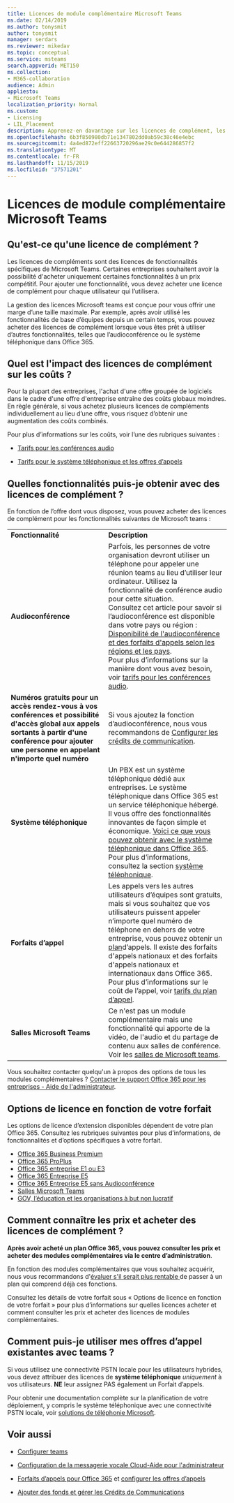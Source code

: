 ```yaml
---
title: Licences de module complémentaire Microsoft Teams
ms.date: 02/14/2019
ms.author: tonysmit
author: tonysmit
manager: serdars
ms.reviewer: mikedav
ms.topic: conceptual
ms.service: msteams
search.appverid: MET150
ms.collection:
- M365-collaboration
audience: Admin
appliesto:
- Microsoft Teams
localization_priority: Normal
ms.custom:
- Licensing
- LIL_Placement
description: Apprenez-en davantage sur les licences de complément, les fonctionnalités que vous allez obtenir avec chaque licence, comment les acheter pour votre produit et comment utiliser votre opérateur existant avec eux. Vous pouvez obtenir des informations sur les tarifs et les détails de votre plan pour Office 365, les crédits de communication et les offres d’appels.
ms.openlocfilehash: 6b3f850980db71e1347802dd0ab59c38c46e4ebc
ms.sourcegitcommit: 4a4ed872eff22663720296ae29c0e644286857f2
ms.translationtype: MT
ms.contentlocale: fr-FR
ms.lasthandoff: 11/15/2019
ms.locfileid: "37571201"
---
```

# <a name="microsoft-teams-add-on-licensing"></a>Licences de module complémentaire Microsoft Teams

## <a name="what-are-add-on-licenses"></a>Qu'est-ce qu'une licence de complément ?

Les licences de compléments sont des licences de fonctionnalités spécifiques de Microsoft Teams. Certaines entreprises souhaitent avoir la possibilité d'acheter uniquement certaines fonctionnalités à un prix compétitif. Pour ajouter une fonctionnalité, vous devez acheter une licence de complément pour chaque utilisateur qui l’utilisera.

La gestion des licences Microsoft teams est conçue pour vous offrir une marge d’une taille maximale. Par exemple, après avoir utilisé les fonctionnalités de base d’équipes depuis un certain temps, vous pouvez acheter des licences de complément lorsque vous êtes prêt à utiliser d’autres fonctionnalités, telles que l’audioconférence ou le système téléphonique dans Office 365.

## <a name="how-does-add-on-licensing-affect-cost"></a>Quel est l'impact des licences de complément sur les coûts ?

Pour la plupart des entreprises, l'achat d'une offre groupée de logiciels dans le cadre d'une offre d'entreprise entraîne des coûts globaux moindres. En règle générale, si vous achetez plusieurs licences de compléments individuellement au lieu d’une offre, vous risquez d’obtenir une augmentation des coûts combinés.

Pour plus d’informations sur les coûts, voir l’une des rubriques suivantes :

- [Tarifs pour les conférences audio](https://products.office.com/microsoft-teams/online-meeting-solutions)

- [Tarifs pour le système téléphonique et les offres d’appels](https://products.office.com/microsoft-teams/voice-calling)

## <a name="what-features-can-i-get-with-add-on-licenses"></a>Quelles fonctionnalités puis-je obtenir avec des licences de complément ?

En fonction de l’offre dont vous disposez, vous pouvez acheter des licences de complément pour les fonctionnalités suivantes de Microsoft teams :

|||
|:-----|:-----|
|**Fonctionnalité** <br/> |**Description** <br/> |
|**Audioconférence** <br/> |Parfois, les personnes de votre organisation devront utiliser un téléphone pour appeler une réunion teams au lieu d’utiliser leur ordinateur. Utilisez la fonctionnalité de conférence audio pour cette situation.  <br/> Consultez cet article pour savoir si l’audioconférence est disponible dans votre pays ou région : [Disponibilité de l'audioconférence et des forfaits d'appels selon les régions et les pays](../country-and-region-availability-for-audio-conferencing-and-calling-plans/country-and-region-availability-for-audio-conferencing-and-calling-plans.md). <br/> Pour plus d’informations sur la manière dont vous avez besoin, voir [tarifs pour les conférences audio](https://products.office.com/microsoft-teams/online-meeting-solutions).  <br/> |
|**Numéros gratuits pour un accès rendez-vous à vos conférences et possibilité d'accès global aux appels sortants à partir d'une conférence pour ajouter une personne en appelant n'importe quel numéro** <br/> |Si vous ajoutez la fonction d’audioconférence, nous vous recommandons de [Configurer les crédits de communication](../set-up-communications-credits-for-your-organization.md). <br/> |
|**Système téléphonique** <br/> |Un PBX est un système téléphonique dédié aux entreprises. Le système téléphonique dans Office 365 est un service téléphonique hébergé. Il vous offre des fonctionnalités innovantes de façon simple et économique. [Voici ce que vous pouvez obtenir avec le système téléphonique dans Office 365](../here-s-what-you-get-with-phone-system.md).  <br/> Pour plus d’informations, consultez la section [système téléphonique](https://products.office.com/microsoft-teams/voice-calling).  <br/> |
|**Forfaits d’appel** <br/> |Les appels vers les autres utilisateurs d’équipes sont gratuits, mais si vous souhaitez que vos utilisateurs puissent appeler n’importe quel numéro de téléphone en dehors de votre entreprise, vous pouvez obtenir un [plan](../calling-plans-for-office-365.md)d’appels. Il existe des forfaits d'appels nationaux et des forfaits d'appels nationaux et internationaux dans Office 365.  <br/> Pour plus d’informations sur le coût de l’appel, voir [tarifs du plan d’appel](https://products.office.com/en-us/microsoft-teams/voice-calling).  <br/> |
|**Salles Microsoft Teams** <br/> |Ce n'est pas un module complémentaire mais une fonctionnalité qui apporte de la vidéo, de l'audio et du partage de contenu aux salles de conférence. Voir les [salles de Microsoft teams](https://docs.microsoft.com/SkypeForBusiness/skype-for-business-and-microsoft-teams-add-on-licensing/license-options-based-on-your-plan/skype-room-systems-v2).  <br/> |

Vous souhaitez contacter quelqu'un à propos des options de tous les modules complémentaires ? [Contacter le support Office 365 pour les entreprises - Aide de l'administrateur](https://support.office.com/article/32a17ca7-6fa0-4870-8a8d-e25ba4ccfd4b).

## <a name="license-options-based-on-your-plan"></a>Options de licence en fonction de votre forfait 

Les options de licence d’extension disponibles dépendent de votre plan Office 365. Consultez les rubriques suivantes pour plus d’informations, de fonctionnalités et d’options spécifiques à votre forfait.

- [Office 365 Business Premium](office-365-business-premium.md)
- [Office 365 ProPlus](office-365-premium-pro-plus.md)
- [Office 365 entreprise E1 ou E3](office-365-enterprise-e1-e3.md)
- [Office 365 Entreprise E5](office-365-enterprise-e5-with-audio-conferencing.md)
- [Office 365 Entreprise E5 sans Audioconférence](office-365-enterprise-e5-without-audio-conferencing.md)
- [Salles Microsoft Teams](https://docs.microsoft.com/SkypeForBusiness/skype-for-business-and-microsoft-teams-add-on-licensing/license-options-based-on-your-plan/skype-room-systems-v2)
- [GOV, l’éducation et les organisations à but non lucratif](gov-edu-and-nonprofit-organizations.md)

## <a name="how-to-see-prices-and-buy-add-on-licenses"></a>Comment connaître les prix et acheter des licences de complément ?
<a name="bkmk_how"> </a>

 **Après avoir acheté un plan Office 365, vous pouvez consulter les prix et acheter des modules complémentaires via le centre d’administration**.

En fonction des modules complémentaires que vous souhaitez acquérir, nous vous recommandons d'[évaluer s'il serait plus rentable ](https://go.microsoft.com/fwlink/?linkid=844053) de passer à un plan qui comprend déjà ces fonctions.

Consultez les détails de votre forfait sous « Options de licence en fonction de votre forfait » pour plus d’informations sur quelles licences acheter et comment consulter les prix et acheter des licences de modules complémentaires.

## <a name="how-do-i-use-my-existing-calling-plans-with-teams"></a>Comment puis-je utiliser mes offres d’appel existantes avec teams ?
<a name="bkmk_existing"></a>
<!---
If you want to use your existing Calling Plan, buy the **Phone System** add-on and use it with the **[free Cloud connector](https://technet.microsoft.com/en-us/library/mt605227.aspx)**.
--->
Si vous utilisez une connectivité PSTN locale pour les utilisateurs hybrides, vous devez attribuer des licences de **système téléphonique** *uniquement* à vos utilisateurs. **NE** leur assignez PAS également un Forfait d’appels.

Pour obtenir une documentation complète sur la planification de votre déploiement, y compris le système téléphonique avec une connectivité PSTN locale, voir [solutions de téléphonie Microsoft](https://docs.microsoft.com/skypeforbusiness/hybrid/msft-telephony-solutions).
<!---
[!INCLUDE [LinkedIn Learning Info](../../common/office/linkedin-learning-info.md)]
--->
## <a name="related-topics"></a>Voir aussi

- [Configurer teams](../microsoft-teams.md)
    
- [Configuration de la messagerie vocale Cloud-Aide pour l'administrateur](../set-up-phone-system-voicemail.md)
    
- [Forfaits d’appels pour Office 365](../calling-plans-for-office-365.md) et [configurer les offres d’appels](../set-up-calling-plans.md)
    
- [Ajouter des fonds et gérer les Crédits de Communications](../add-funds-and-manage-communications-credits.md)
<!---    
- [Configure the Cloud Connector](https://technet.microsoft.com/en-us/library/mt605228.aspx) and [Download the Cloud Connector](https://aka.ms/CloudConnectorInstaller)
--->
